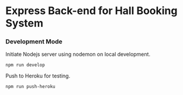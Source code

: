 # Express Back-end for Hall Booking System

### Development Mode
Initiate Nodejs server using nodemon on local development.

`npm run develop`

Push to Heroku for testing.

`npm run push-heroku`
